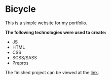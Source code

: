 # Bicycle 
<p>This is a simple website for my portfolio.</p>

**The following technologies were used to create:**
* JS
* HTML
* CSS
* SCSS/SASS
* Prepros

The finished project can be viewed at the [ link](https://flowr1x.github.io/bicycle/).<br>